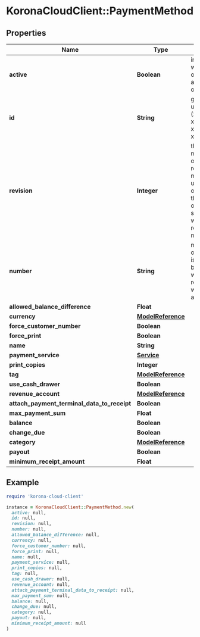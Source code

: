 # KoronaCloudClient::PaymentMethod

## Properties

| Name | Type | Description | Notes |
| ---- | ---- | ----------- | ----- |
| **active** | **Boolean** | indicates whether the object is active for use or not | [optional][readonly] |
| **id** | **String** | global object uuid (xxxxxxxx-xxxx-xxxx-xxxx-xxxxxxxxxxxx) | [optional] |
| **revision** | **Integer** | the revision number of the object. revision numbers are unique per object-type. there is is no object of the same type with identical revision numbers. | [optional][readonly] |
| **number** | **String** | number of the object, like it is set in backoffice; will be removed when active&#x3D;false | [optional] |
| **allowed_balance_difference** | **Float** |  | [optional] |
| **currency** | [**ModelReference**](ModelReference.md) |  | [optional] |
| **force_customer_number** | **Boolean** |  | [optional] |
| **force_print** | **Boolean** |  | [optional] |
| **name** | **String** |  | [optional] |
| **payment_service** | [**Service**](Service.md) |  | [optional] |
| **print_copies** | **Integer** |  | [optional] |
| **tag** | [**ModelReference**](ModelReference.md) |  | [optional] |
| **use_cash_drawer** | **Boolean** |  | [optional] |
| **revenue_account** | [**ModelReference**](ModelReference.md) |  | [optional] |
| **attach_payment_terminal_data_to_receipt** | **Boolean** |  | [optional] |
| **max_payment_sum** | **Float** |  | [optional] |
| **balance** | **Boolean** |  | [optional] |
| **change_due** | **Boolean** |  | [optional] |
| **category** | [**ModelReference**](ModelReference.md) |  | [optional] |
| **payout** | **Boolean** |  | [optional] |
| **minimum_receipt_amount** | **Float** |  | [optional] |

## Example

```ruby
require 'korona-cloud-client'

instance = KoronaCloudClient::PaymentMethod.new(
  active: null,
  id: null,
  revision: null,
  number: null,
  allowed_balance_difference: null,
  currency: null,
  force_customer_number: null,
  force_print: null,
  name: null,
  payment_service: null,
  print_copies: null,
  tag: null,
  use_cash_drawer: null,
  revenue_account: null,
  attach_payment_terminal_data_to_receipt: null,
  max_payment_sum: null,
  balance: null,
  change_due: null,
  category: null,
  payout: null,
  minimum_receipt_amount: null
)
```

